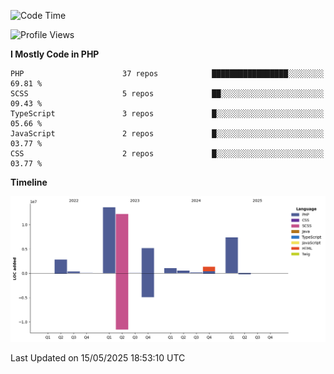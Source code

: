 <!--START_SECTION:waka-->
![Code Time](http://img.shields.io/badge/Code%20Time-5%2C985%20hrs%2039%20mins-blue)

![Profile Views](http://img.shields.io/badge/Profile%20Views-0-blue)

**I Mostly Code in PHP** 

```text
PHP                      37 repos            █████████████████░░░░░░░░   69.81 % 
SCSS                     5 repos             ██░░░░░░░░░░░░░░░░░░░░░░░   09.43 % 
TypeScript               3 repos             █░░░░░░░░░░░░░░░░░░░░░░░░   05.66 % 
JavaScript               2 repos             █░░░░░░░░░░░░░░░░░░░░░░░░   03.77 % 
CSS                      2 repos             █░░░░░░░░░░░░░░░░░░░░░░░░   03.77 % 
```



**Timeline**

![Lines of Code chart](https://raw.githubusercontent.com/tahar-elgunaoui/tahar-elgunaoui/main/assets/bar_graph.png)


 Last Updated on 15/05/2025 18:53:10 UTC
<!--END_SECTION:waka-->
